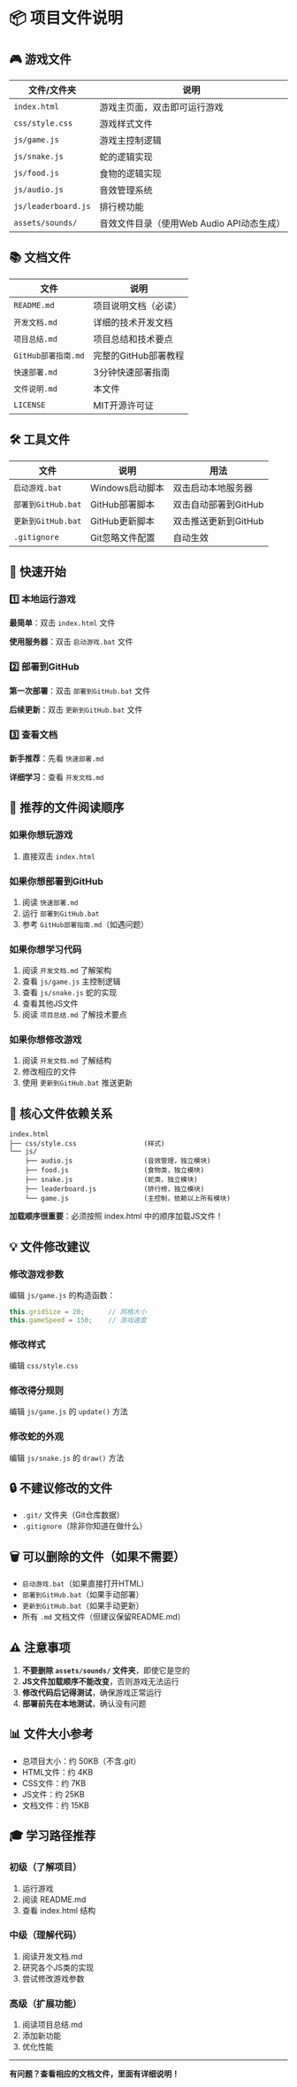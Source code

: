 # 📦 项目文件说明

## 🎮 游戏文件

| 文件/文件夹 | 说明 |
|------------|------|
| `index.html` | 游戏主页面，双击即可运行游戏 |
| `css/style.css` | 游戏样式文件 |
| `js/game.js` | 游戏主控制逻辑 |
| `js/snake.js` | 蛇的逻辑实现 |
| `js/food.js` | 食物的逻辑实现 |
| `js/audio.js` | 音效管理系统 |
| `js/leaderboard.js` | 排行榜功能 |
| `assets/sounds/` | 音效文件目录（使用Web Audio API动态生成） |

## 📚 文档文件

| 文件 | 说明 |
|------|------|
| `README.md` | 项目说明文档（必读） |
| `开发文档.md` | 详细的技术开发文档 |
| `项目总结.md` | 项目总结和技术要点 |
| `GitHub部署指南.md` | 完整的GitHub部署教程 |
| `快速部署.md` | 3分钟快速部署指南 |
| `文件说明.md` | 本文件 |
| `LICENSE` | MIT开源许可证 |

## 🛠️ 工具文件

| 文件 | 说明 | 用法 |
|------|------|------|
| `启动游戏.bat` | Windows启动脚本 | 双击启动本地服务器 |
| `部署到GitHub.bat` | GitHub部署脚本 | 双击自动部署到GitHub |
| `更新到GitHub.bat` | GitHub更新脚本 | 双击推送更新到GitHub |
| `.gitignore` | Git忽略文件配置 | 自动生效 |

## 🚀 快速开始

### 1️⃣ 本地运行游戏
**最简单**：双击 `index.html` 文件

**使用服务器**：双击 `启动游戏.bat` 文件

### 2️⃣ 部署到GitHub
**第一次部署**：双击 `部署到GitHub.bat` 文件

**后续更新**：双击 `更新到GitHub.bat` 文件

### 3️⃣ 查看文档
**新手推荐**：先看 `快速部署.md`

**详细学习**：查看 `开发文档.md`

## 📁 推荐的文件阅读顺序

### 如果你想玩游戏
1. 直接双击 `index.html`

### 如果你想部署到GitHub
1. 阅读 `快速部署.md`
2. 运行 `部署到GitHub.bat`
3. 参考 `GitHub部署指南.md`（如遇问题）

### 如果你想学习代码
1. 阅读 `开发文档.md` 了解架构
2. 查看 `js/game.js` 主控制逻辑
3. 查看 `js/snake.js` 蛇的实现
4. 查看其他JS文件
5. 阅读 `项目总结.md` 了解技术要点

### 如果你想修改游戏
1. 阅读 `开发文档.md` 了解结构
2. 修改相应的文件
3. 使用 `更新到GitHub.bat` 推送更新

## 🎯 核心文件依赖关系

```
index.html
├── css/style.css                 (样式)
└── js/
    ├── audio.js                  (音效管理，独立模块)
    ├── food.js                   (食物类，独立模块)
    ├── snake.js                  (蛇类，独立模块)
    ├── leaderboard.js            (排行榜，独立模块)
    └── game.js                   (主控制，依赖以上所有模块)
```

**加载顺序很重要**：必须按照 index.html 中的顺序加载JS文件！

## 💡 文件修改建议

### 修改游戏参数
编辑 `js/game.js` 的构造函数：
```javascript
this.gridSize = 20;      // 网格大小
this.gameSpeed = 150;    // 游戏速度
```

### 修改样式
编辑 `css/style.css`

### 修改得分规则
编辑 `js/game.js` 的 `update()` 方法

### 修改蛇的外观
编辑 `js/snake.js` 的 `draw()` 方法

## 🔒 不建议修改的文件

- `.git/` 文件夹（Git仓库数据）
- `.gitignore`（除非你知道在做什么）

## 🗑️ 可以删除的文件（如果不需要）

- `启动游戏.bat`（如果直接打开HTML）
- `部署到GitHub.bat`（如果手动部署）
- `更新到GitHub.bat`（如果手动更新）
- 所有 `.md` 文档文件（但建议保留README.md）

## ⚠️ 注意事项

1. **不要删除 `assets/sounds/` 文件夹**，即使它是空的
2. **JS文件加载顺序不能改变**，否则游戏无法运行
3. **修改代码后记得测试**，确保游戏正常运行
4. **部署前先在本地测试**，确认没有问题

## 📊 文件大小参考

- 总项目大小：约 50KB（不含.git）
- HTML文件：约 4KB
- CSS文件：约 7KB
- JS文件：约 25KB
- 文档文件：约 15KB

## 🎓 学习路径推荐

### 初级（了解项目）
1. 运行游戏
2. 阅读 README.md
3. 查看 index.html 结构

### 中级（理解代码）
1. 阅读开发文档.md
2. 研究各个JS类的实现
3. 尝试修改游戏参数

### 高级（扩展功能）
1. 阅读项目总结.md
2. 添加新功能
3. 优化性能

---

**有问题？查看相应的文档文件，里面有详细说明！**
